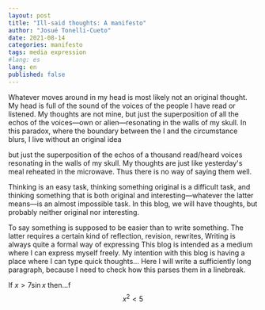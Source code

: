```yaml
---
layout: post
title: "Ill-said thoughts: A manifesto"
author: "Josué Tonelli-Cueto"
date: 2021-08-14
categories: manifesto
tags: media expression
#lang: es
lang: en
published: false
---
```


Whatever moves around in my head is most likely not an original thought. My head is full of the sound of the voices of the people I have read or listened. My thoughts are not mine, but just the superposition of all the echos of the voices—own or alien—resonating in the walls of my skull. In this paradox, where the boundary between the I and the circumstance blurs, I live without an original idea 

but just the superposition of the echos of a thousand read/heard voices resonating in the walls of my skull. My thoughts are just like yesterday's meal reheated in the microwave. Thus there is no way of saying them well.

Thinking is an easy task, thinking something original is a difficult task, and thinking something that is both original and interesting—whatever the latter means—is an almost impossible task. In this blog, we will have thoughts, but probably neither original nor interesting.

To say something is supposed to be easier than to write something. The latter requires a certain kind of reflection, revision, rewrites,
Writing is always quite a formal way of expressing
This blog is intended as a medium where I can express myself freely.
My intention with this blog is having a place where I can type quick thoughts... Here I will write a sufficiently long paragraph, because I need to check how this parses them in a linebreak.

If $x>7\sin x$ then...f
$$x^2<5$$
